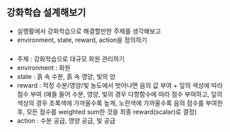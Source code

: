 ## 강화학습 설계해보기
- 실행활에서 강화학습으로 해결할만한 주제를 생각해보고
- environment, state, reward, action을 정의하기
###


- 주제 : 강화학습으로 대규모 화원 관리하기
- environment : 화원
- state : 흙 속 수분, 흙 속 영양, 빛의 양
- reward : 적정 수분/영양/빛 농도에서 벗어나면 음의 값 부여 + 잎의 색상에 따라 점수 부여
	(예들 들어 수분, 영양, 빛의 경우 다항함수에 따라 점수 부여하고, 잎의 색상의 경우 초록색에 가까울수록 높게, 노란색에 가까울수록 음의 점수를 부여한 후, 모든 점수를 weighted sum한 것을 최종 reward(scalar)로 결정)
- action : 수분 공급, 영양 공급, 빛 공급
